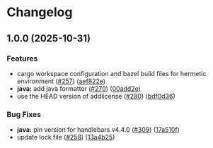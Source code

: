 # Changelog

## 1.0.0 (2025-10-31)


### Features

* cargo workspace configuration and bazel build files for hermetic environment ([#257](https://github.com/google/dotprompt/issues/257)) ([aef822e](https://github.com/google/dotprompt/commit/aef822ed484d256ba95a3544e132a9b33e0dc02d))
* **java:** add java formatter ([#270](https://github.com/google/dotprompt/issues/270)) ([00add2e](https://github.com/google/dotprompt/commit/00add2edf72babfbae3f391a84b521f142fc947d))
* use the HEAD version of addlicense ([#280](https://github.com/google/dotprompt/issues/280)) ([bdf0d36](https://github.com/google/dotprompt/commit/bdf0d36a430a363de4163f48394546cba884eaaf))


### Bug Fixes

* **java:** pin version for handlebars v4.4.0 ([#309](https://github.com/google/dotprompt/issues/309)) ([17a510f](https://github.com/google/dotprompt/commit/17a510ff51fdc49c8e696fa3798b55243830e558))
* update lock file ([#258](https://github.com/google/dotprompt/issues/258)) ([13a4b25](https://github.com/google/dotprompt/commit/13a4b2592a71aa0585af6ce6f42d92e0da9a8f3c))

